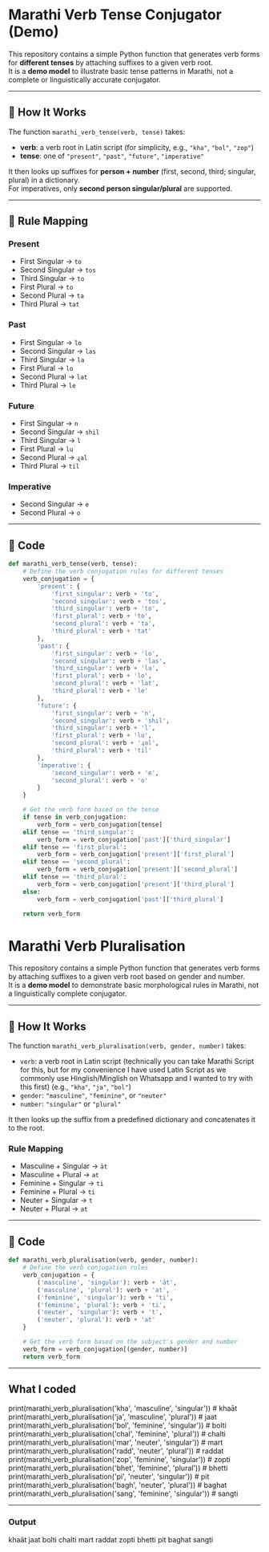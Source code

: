 # Marathi Verb Tense Conjugator (Demo)

This repository contains a simple Python function that generates verb forms for **different tenses** by attaching suffixes to a given verb root.  
It is a **demo model** to illustrate basic tense patterns in Marathi, not a complete or linguistically accurate conjugator.

---

## 🔹 How It Works
The function `marathi_verb_tense(verb, tense)` takes:
- **verb**: a verb root in Latin script (for simplicity, e.g., `"kha"`, `"bol"`, `"zop"`)  
- **tense**: one of `"present"`, `"past"`, `"future"`, `"imperative"`  

It then looks up suffixes for **person + number** (first, second, third; singular, plural) in a dictionary.  
For imperatives, only **second person singular/plural** are supported.  

---

## 🔹 Rule Mapping

### Present
- First Singular → `to`
- Second Singular → `tos`
- Third Singular → `to`
- First Plural → `to`
- Second Plural → `ta`
- Third Plural → `tat`

### Past
- First Singular → `lo`
- Second Singular → `las`
- Third Singular → `la`
- First Plural → `lo`
- Second Plural → `lat`
- Third Plural → `le`

### Future
- First Singular → `n`
- Second Singular → `shil`
- Third Singular → `l`
- First Plural → `lu`
- Second Plural → `ɻal`
- Third Plural → `til`

### Imperative
- Second Singular → `e`
- Second Plural → `o`

---

## 🔹 Code

```python
def marathi_verb_tense(verb, tense):
    # Define the verb conjugation rules for different tenses
    verb_conjugation = {
        'present': {
            'first_singular': verb + 'to',
            'second_singular': verb + 'tos',
            'third_singular': verb + 'to',
            'first_plural': verb + 'to',
            'second_plural': verb + 'ta',
            'third_plural': verb + 'tat'
        },
        'past': {
            'first_singular': verb + 'lo',
            'second_singular': verb + 'las',
            'third_singular': verb + 'la',
            'first_plural': verb + 'lo',
            'second_plural': verb + 'lat',
            'third_plural': verb + 'le'
        },
        'future': {
            'first_singular': verb + 'n',
            'second_singular': verb + 'shil',
            'third_singular': verb + 'l',
            'first_plural': verb + 'lu',
            'second_plural': verb + 'ɻal',
            'third_plural': verb + 'til'
        },
        'imperative': {
            'second_singular': verb + 'e',
            'second_plural': verb + 'o'
        }
    }

    # Get the verb form based on the tense
    if tense in verb_conjugation:
        verb_form = verb_conjugation[tense]
    elif tense == 'third_singular':
        verb_form = verb_conjugation['past']['third_singular']
    elif tense == 'first_plural':
        verb_form = verb_conjugation['present']['first_plural']
    elif tense == 'second_plural':
        verb_form = verb_conjugation['present']['second_plural']
    elif tense == 'third_plural':
        verb_form = verb_conjugation['present']['third_plural']
    else:
        verb_form = verb_conjugation['past']['third_plural']

    return verb_form
``` 

# Marathi Verb Pluralisation

This repository contains a simple Python function that generates verb forms by attaching suffixes to a given verb root based on gender and number.  
It is a **demo model** to demonstrate basic morphological rules in Marathi, not a linguistically complete conjugator.

---

## 🔹 How It Works
The function `marathi_verb_pluralisation(verb, gender, number)` takes:
- `verb`: a verb root in Latin script (technically you can take Marathi Script for this, but for my convenience I have used Latin Script as we commonly use Hinglish/Minglish on Whatsapp and I wanted to try with this first) (e.g., `"kha"`, `"ja"`, `"bol"`)  
- `gender`: `"masculine"`, `"feminine"`, or `"neuter"`  
- `number`: `"singular"` or `"plural"`

It then looks up the suffix from a predefined dictionary and concatenates it to the root.  

### Rule Mapping
- Masculine + Singular → `āt`  
- Masculine + Plural → `at`  
- Feminine + Singular → `ti`  
- Feminine + Plural → `ti`  
- Neuter + Singular → `t`  
- Neuter + Plural → `at`  

---

## 🔹 Code

```python
def marathi_verb_pluralisation(verb, gender, number):
    # Define the verb conjugation rules
    verb_conjugation = {
        ('masculine', 'singular'): verb + 'āt',
        ('masculine', 'plural'): verb + 'at',
        ('feminine', 'singular'): verb + 'ti',
        ('feminine', 'plural'): verb + 'ti',
        ('neuter', 'singular'): verb + 't',
        ('neuter', 'plural'): verb + 'at'
    }

    # Get the verb form based on the subject's gender and number
    verb_form = verb_conjugation[(gender, number)]
    return verb_form
```
---

## What I coded

print(marathi_verb_pluralisation('kha', 'masculine', 'singular'))   # khaāt
print(marathi_verb_pluralisation('ja', 'masculine', 'plural'))      # jaat
print(marathi_verb_pluralisation('bol', 'feminine', 'singular'))    # bolti
print(marathi_verb_pluralisation('chal', 'feminine', 'plural'))     # chalti
print(marathi_verb_pluralisation('mar', 'neuter', 'singular'))      # mart
print(marathi_verb_pluralisation('radd', 'neuter', 'plural'))       # raddat
print(marathi_verb_pluralisation('zop', 'feminine', 'singular'))    # zopti
print(marathi_verb_pluralisation('bhet', 'feminine', 'plural'))     # bhetti
print(marathi_verb_pluralisation('pi', 'neuter', 'singular'))       # pit
print(marathi_verb_pluralisation('bagh', 'neuter', 'plural'))       # baghat
print(marathi_verb_pluralisation('sang', 'feminine', 'singular'))   # sangti

---

### Output

khaāt
jaat
bolti
chalti
mart
raddat
zopti
bhetti
pit
baghat
sangti

